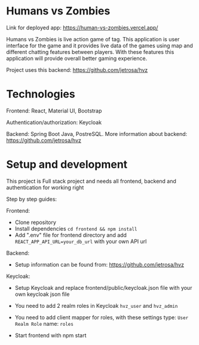# Humans vs Zombies

Link for deployed app: https://human-vs-zombies.vercel.app/

Humans vs Zombies is live action game of tag. This application is user interface for the game and it provides live data of the
games using map and different chatting features between players. With these features this application will provide overall better gaming experience.

Project uses this backend: https://github.com/jetrosa/hvz

# Technologies

Frontend: React, Material UI, Bootstrap

Authentication/authorization: Keycloak

Backend: Spring Boot Java, PostreSQL. More information about backend: https://github.com/jetrosa/hvz

# Setup and development

This project is Full stack project and needs all frontend, backend and authentication for working right

Step by step guides:

Frontend:

- Clone repository
- Install dependencies ```cd frontend && npm install ```
- Add ".env" file for frontend directory and add ```REACT_APP_API_URL=your_db_url``` with your own API url

Backend:

- Setup information can be found from: https://github.com/jetrosa/hvz

Keycloak:
- Setup Keycloak and replace frontend/public/keycloak.json file with your own keycloak json file
- You need to add 2 realm roles in Keycloak ```hvz_user``` and ```hvz_admin```
- You need to add client mapper for roles, with these settings type: ```User Realm Role``` name: ```roles``` 

- Start frontend with npm start
